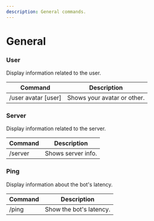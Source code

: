 ```yaml
---
description: General commands.
---
```


# General

### User

Display information related to the user.

| Command              | Description                 |
| -------------------- | --------------------------- |
| /user avatar \[user] | Shows your avatar or other. |

### Server

Display information related to the server.

| Command | Description        |
| ------- | ------------------ |
| /server | Shows server info. |

### Ping

Display information about the bot's latency.

| Command  | Description             |
| -------- | ----------------------- |
| /ping    | Show the bot's latency. |

